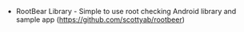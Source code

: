 
- RootBear Library - Simple to use root checking Android library and sample app (https://github.com/scottyab/rootbeer)
